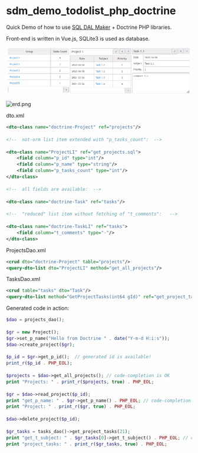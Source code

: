 # sdm_demo_todolist_php_doctrine
Quick Demo of how to use [SQL DAL Maker](https://github.com/panedrone/sqldalmaker) + Doctrine PHP libraries.

Front-end is written in Vue.js, SQLite3 is used as database.

![demo-go.png](demo-go.png)

![erd.png](erd.png)

dto.xml
```xml
<dto-class name="doctrine-Project" ref="projects"/>

<!--  not-orm list item extended with "p_tasks_count":  -->

<dto-class name="ProjectLI" ref="get_projects.sql">
    <field column="p_id" type="int"/>
    <field column="p_name" type="string"/>
    <field column="p_tasks_count" type="int"/>
</dto-class>

<!--  all fields are available:  -->

<dto-class name="doctrine-Task" ref="tasks"/>

<!--  "reduced" list item without fetching of "t_comments":   -->

<dto-class name="doctrine-TaskLI" ref="tasks">
    <field column="t_comments" type="-"/>
</dto-class>
```
ProjectsDao.xml
```xml
<crud dto="doctrine-Project" table="projects"/>
<query-dto-list dto="ProjectLI" method="get_all_projects"/>
```
TasksDao.xml
```xml
<crud table="tasks" dto="Task"/>
<query-dto-list method="GetProjectTasks(int64 gId)" ref="get_project_tasks.sql" dto="TaskLi"/>
```
Generated code in action:
```php
$dao = projects_dao();

$gr = new Project();
$gr->set_p_name("Hello from Doctrine " . date("Y-m-d H:i:s"));
$dao->create_project($gr);

$p_id = $gr->get_p_id();  // generated id is available!
print_r($p_id . PHP_EOL);

$projects = $dao->get_all_projects(); // code-completion is OK
print "Projects: " . print_r($projects, true) . PHP_EOL;

$gr = $dao->read_project($p_id);
print "get_p_name: " . $gr->get_p_name() . PHP_EOL; // code-completion is OK
print "Project: " . print_r($gr, true) . PHP_EOL;

$dao->delete_project($p_id);

$gr_tasks = tasks_dao()->get_project_tasks(21);
print "get_t_subject: " . $gr_tasks[0]->get_t_subject() . PHP_EOL; // code-completion is OK
print "project_tasks: " . print_r($gr_tasks, true) . PHP_EOL;
```